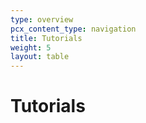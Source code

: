 ```yaml
---
type: overview
pcx_content_type: navigation
title: Tutorials
weight: 5
layout: table
---
```


# Tutorials
